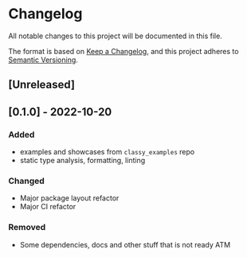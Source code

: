 # Changelog
All notable changes to this project will be documented in this file.

The format is based on [Keep a Changelog](https://keepachangelog.com/en/1.0.0/),
and this project adheres to [Semantic Versioning](https://semver.org/spec/v2.0.0.html).

## [Unreleased]

## [0.1.0] - 2022-10-20
### Added
- examples and showcases from `classy_examples` repo
- static type analysis, formatting, linting
### Changed
- Major package layout refactor
- Major CI refactor

### Removed
- Some dependencies, docs and other stuff that is not ready ATM

